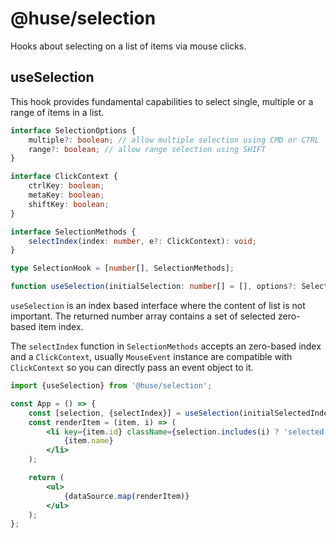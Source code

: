 # @huse/selection

Hooks about selecting on a list of items via mouse clicks.

## useSelection

This hook provides fundamental capabilities to select single, multiple or a range of items in a list.

```typescript
interface SelectionOptions {
    multiple?: boolean; // allow multiple selection using CMD or CTRL
    range?: boolean; // allow range selection using SHIFT
}

interface ClickContext {
    ctrlKey: boolean;
    metaKey: boolean;
    shiftKey: boolean;
}

interface SelectionMethods {
    selectIndex(index: number, e?: ClickContext): void;
}

type SelectionHook = [number[], SelectionMethods];

function useSelection(initialSelection: number[] = [], options?: SelectionOptions): SelectionHook;
```

`useSelection` is an index based interface where the content of list is not important.
The returned number array contains a set of selected zero-based item index.

The `selectIndex` function in `SelectionMethods` accepts an zero-based index and a `ClickContext`,
usually `MouseEvent` instance are compatible with `ClickContext` so you can directly pass an event object to it.

```jsx
import {useSelection} from '@huse/selection';

const App = () => {
    const [selection, {selectIndex}] = useSelection(initialSelectedIndex);
    const renderItem = (item, i) => (
        <li key={item.id} className={selection.includes(i) ? 'selected' : ''}> onClick={e => selectIndex(i, e)}>
            {item.name}
        </li>
    );

    return (
        <ul>
            {dataSource.map(renderItem)}
        </ul>
    );
};
```
